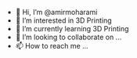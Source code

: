 - 👋 Hi, I’m @amirmoharami
- 👀 I’m interested in 3D Printing
- 🌱 I’m currently learning 3D Printing
- 💞️ I’m looking to collaborate on ...
- 📫 How to reach me ...

<!---
amirmoharami/amirmoharami is a ✨ special ✨ repository because its `README.md` (this file) appears on your GitHub profile.
You can click the Preview link to take a look at your changes.
--->
